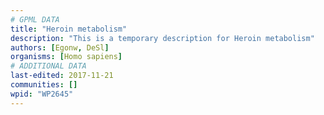 ```yaml
---
# GPML DATA
title: "Heroin metabolism"
description: "This is a temporary description for Heroin metabolism"
authors: [Egonw, DeSl]
organisms: [Homo sapiens]
# ADDITIONAL DATA
last-edited: 2017-11-21
communities: []
wpid: "WP2645"
---
```

